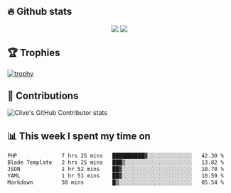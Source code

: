## &#128293; Github stats

<!-- GitHub Readme Streak Stats - https://github.com/DenverCoder1/github-readme-streak-stats -->
<p align="center">

<picture>
  <source 
    srcset="https://github-readme-stats.vercel.app/api?username=clivewalkden&count_private=true&show_icons=true&theme=darcula"
    media="(prefers-color-scheme: dark)"
  />
  <source
    srcset="https://github-readme-stats.vercel.app/api?username=clivewalkden&count_private=true&show_icons=true&theme=calm"
    media="(prefers-color-scheme: light), (prefers-color-scheme: no-preference)"
  />
  <img src="https://github-readme-stats.vercel.app/api?username=clivewalkden&count_private=true&show_icons=true&theme=darcula" />
</picture>

<a href="https://git.io/streak-stats" target="_blank">
  <img src="http://github-readme-streak-stats.herokuapp.com?user=clivewalkden&theme=darcula&date_format=j%20M%5B%20Y%5D" />
</a>

</p>

## &#127942; Trophies
[![trophy](https://github-profile-trophy.vercel.app/?username=clivewalkden&theme=onedark)](https://github.com/clivewalkden/github-profile-trophy)

## &#129309; Contributions
![Clive's GitHub Contributor stats](https://github-contributor-stats.vercel.app/api?username=clivewalkden)

## &#128202; This week I spent my time on
<!--START_SECTION:waka-->

```txt
PHP              7 hrs 25 mins   ██████████▓░░░░░░░░░░░░░░   42.30 %
Blade Template   2 hrs 25 mins   ███▒░░░░░░░░░░░░░░░░░░░░░   13.82 %
JSON             1 hr 52 mins    ██▓░░░░░░░░░░░░░░░░░░░░░░   10.70 %
YAML             1 hr 51 mins    ██▓░░░░░░░░░░░░░░░░░░░░░░   10.59 %
Markdown         58 mins         █▒░░░░░░░░░░░░░░░░░░░░░░░   05.54 %
```

<!--END_SECTION:waka-->
